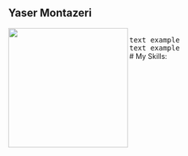 ## Yaser Montazeri

<img align="left" width="240" src="https://i.giphy.com/media/v1.Y2lkPTc5MGI3NjExdDBxMTZsNHFiZzVudXlvb2gyNHl6MnZ3ZWxtOWptbnV0OTdzOWluMiZlcD12MV9pbnRlcm5hbF9naWZfYnlfaWQmY3Q9Zw/jfHRfhqipdl3ybvRn8/giphy.gif">
<samp>
    <br>
    text example<br>
    text example<br>
</samp>
# My Skills:
